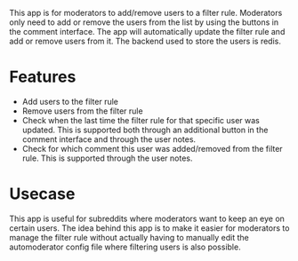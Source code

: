 This app is for moderators to add/remove users to a filter rule. Moderators only
need to add or remove the users from the list by using the buttons in the
comment interface. The app will automatically update the filter rule and add or
remove users from it. The backend used to store the users is redis.

# Features

- Add users to the filter rule
- Remove users from the filter rule
- Check when the last time the filter rule for that specific user was
  updated. This is supported both through an additional button in the comment
  interface and through the user notes.
- Check for which comment this user was added/removed from the filter rule. This
  is supported through the user notes.

# Usecase

This app is useful for subreddits where moderators want to keep an eye on
certain users. The idea behind this app is to make it easier for moderators to
manage the filter rule without actually having to manually edit the automoderator
config file where filtering users is also possible.